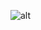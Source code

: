 ![alt][image]

[image]:http://www.plantuml.com/plantuml/png/ZPBBpjCm48NtVWhhNy4YNR2CK6c50B6ekB1WFKscgLLVZ3rH8n3l_ZkkBwsKIDrDvfpppNYKdITmD2h9_4Le2muK7vmPxLTzHYS8T8Vy7MCMkWiCo5yi6YlnXVzZdGJl-IyQUzJ4_ZFss0cEkIaqeJj1e7nnqCDHOX06f0DCtqqG_PktmPQYU-_5eDMS5YgCcIjVWv5uvscQRHJn0EJ4rF9cg5-iBFHf0hNEczL8-Z6Y9s5qmFn9fQ_gdWYLfI32hVAP7uBYxpe_gglyX4ZqMo9_X50-PiZuMtMdvjGJu6m90neRp_uJh-1wx5l-MHgWEhPOLtPUzEsrlw8BBeW5Ot3qvA2ZGdZ_WUD4g7kVpDkwos_ZwDpoKroaWP6C0X9TlcFBZyP811sMB5CtcpoLFRT9KkA9qt6-MTIfMtPBfcmvZ9A4bVZnR4I7YsPsHoklhUXjiMUHLMTwI7NNNxQZvu7LlanTV4n1FxPNXooduwGb0jk5-AZaAm00
